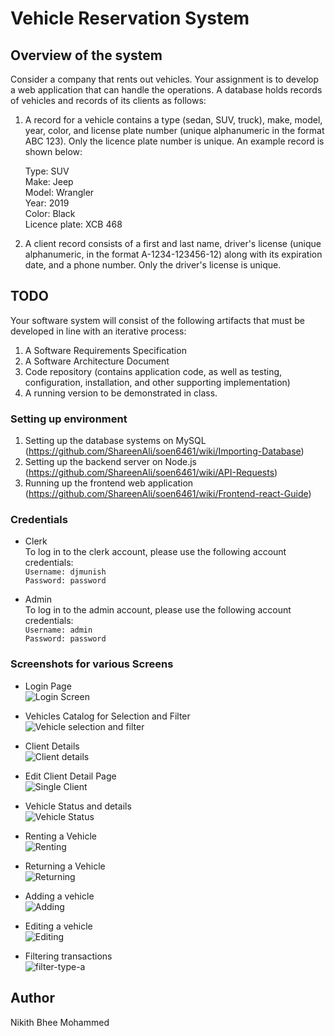 # Vehicle Reservation System

## Overview of the system
Consider a company that rents out vehicles. Your assignment is to develop a web application that can handle the operations. A database holds records of vehicles and records of its clients as follows:
1. A record for a vehicle contains a type (sedan, SUV, truck), make, model, year, color, and license plate number (unique alphanumeric in the format ABC 123). Only the licence plate number is unique. An example record is shown below:

     Type:           SUV <br />
     Make:           Jeep <br />
     Model:          Wrangler <br />
     Year:           2019 <br />
     Color:          Black <br />
     Licence plate:  XCB 468 <br />

2. A client record consists of a first and last name, driver's license (unique alphanumeric, in the format A-1234-123456-12) along with its expiration date, and a phone number. Only the driver's license is unique.

## TODO

Your software system will consist of the following artifacts that must be developed in line with an iterative process:
1. A Software Requirements Specification
2. A Software Architecture Document
3. Code repository (contains application code, as well as testing, configuration, installation, and other supporting implementation)
4. A running version to be demonstrated in class.

### Setting up environment

1. Setting up the database systems on MySQL (https://github.com/ShareenAli/soen6461/wiki/Importing-Database)
2. Setting up the backend server on Node.js (https://github.com/ShareenAli/soen6461/wiki/API-Requests)
3. Running up the frontend web application (https://github.com/ShareenAli/soen6461/wiki/Frontend-react-Guide)

### Credentials
- Clerk <br/>
To log in to the clerk account, please use the following account credentials:  <br/>
```Username: djmunish``` <br />
```Password: password```

- Admin <br/>
To log in to the admin account, please use the following account credentials:  <br/>
```Username: admin``` <br />
```Password: password```

### Screenshots for various Screens
- Login Page <br/>
![Login Screen](/Screenshots/1_login.png)

- Vehicles Catalog for Selection and Filter <br/>
![Vehicle selection and filter](/Screenshots/2_vehicle_catalogue.png)

- Client Details <br/>
![Client details](/Screenshots/3_client_manage.png)

- Edit Client Detail Page <br/>
![Single Client](/Screenshots/6_edit_client.png)

- Vehicle Status and details <br/>
![Vehicle Status](/Screenshots/5_reserve_rent_popup.png)

- Renting a Vehicle <br/>
![Renting](/Screenshots/7_cancel_rent.png)

- Returning a Vehicle <br/>
![Returning](/Screenshots/11_rent_Start.png)

- Adding a vehicle <br/>
![Adding](/Screenshots/9_addVehicle.png)

- Editing a vehicle <br/>
![Editing](/Screenshots/8_edit_vehicle.jpeg)

- Filtering transactions <br/>
![filter-type-a](/Screenshots/10_transaction.png)


## Author

Nikith Bhee Mohammed
